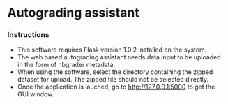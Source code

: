 # Autograding assistant

### Instructions
* This software requires Flask version 1.0.2 installed on the system. 
* The web based autograding assistant needs data input to be uploaded in the form of nbgrader metadata. 
* When using the software, select the directory containing the zipped dataset for upload. The zipped file should not be selected directly.
* Once the application is lauched, go to http://127.0.0.1:5000 to get the GUI window.
